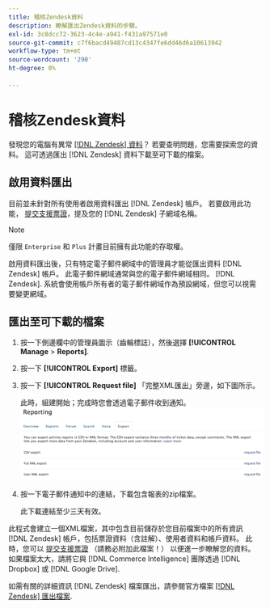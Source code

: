 ```yaml
---
title: 稽核Zendesk資料
description: 瞭解匯出Zendesk資料的步驟。
exl-id: 3c8dcc72-3623-4c4e-a941-f431a97571e0
source-git-commit: c7f6bacd49487cd13c4347fe6dd46d6a10613942
workflow-type: tm+mt
source-wordcount: '290'
ht-degree: 0%

---
```


# 稽核Zendesk資料

發現您的電腦有異常 [[!DNL Zendesk] 資料](../integrations/exp-zendesk-data.md)？ 若要查明問題，您需要探索您的資料。 這可透過匯出 [!DNL Zendesk] 資料下載至可下載的檔案。

## 啟用資料匯出

目前並未針對所有使用者啟用資料匯出 [!DNL Zendesk] 帳戶。 若要啟用此功能， [提交支援票證](https://experienceleague.adobe.com/docs/commerce-knowledge-base/kb/troubleshooting/miscellaneous/mbi-service-policies.html)，提及您的 [!DNL Zendesk] 子網域名稱。

>[!NOTE]
>
>僅限 `Enterprise` 和 `Plus` 計畫目前擁有此功能的存取權。

啟用資料匯出後，只有特定電子郵件網域中的管理員才能從匯出資料 [!DNL Zendesk] 帳戶。 此電子郵件網域通常與您的電子郵件網域相同。 [!DNL Zendesk]. 系統會使用帳戶所有者的電子郵件網域作為預設網域，但您可以視需要變更網域。

## 匯出至可下載的檔案

1. 按一下側邊欄中的管理員圖示（齒輪標誌），然後選擇 **[!UICONTROL Manage** > **Reports]**.
1. 按一下 **[!UICONTROL Export]** 標籤。
1. 按一下 **[!UICONTROL Request file]** 「完整XML匯出」旁邊，如下圖所示。

   此時，組建開始；完成時您會透過電子郵件收到通知。
   ![reports_export_new.png](../../../assets/reports_export_new.png)

1. 按一下電子郵件通知中的連結，下載包含報表的zip檔案。

   此下載連結至少三天有效。

此程式會建立一個XML檔案，其中包含目前儲存於您目前檔案中的所有資訊 [!DNL Zendesk] 帳戶，包括票證資料（含註解）、使用者資料和帳戶資料。 此時，您可以 [提交支援票證](https://experienceleague.adobe.com/docs/commerce-knowledge-base/kb/troubleshooting/miscellaneous/mbi-service-policies.html) （請務必附加此檔案！） 以便進一步瞭解您的資料。 如果檔案太大，請將它與 [!DNL Commerce Intelligence] 團隊透過 [!DNL Dropbox] 或 [!DNL Google Drive].

如需有關的詳細資訊 [!DNL Zendesk] 檔案匯出，請參閱官方檔案 [[!DNL Zendesk] 匯出檔案](https://support.zendesk.com/hc/en-us/articles/4408886165402-Exporting-data-to-a-JSON-CSV-or-XML-file).
